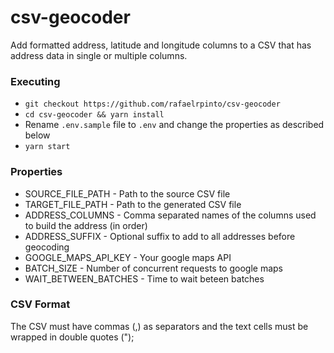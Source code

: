 # csv-geocoder

Add formatted address, latitude and longitude columns to a CSV that has address data in single or multiple columns.

### Executing

* `git checkout https://github.com/rafaelrpinto/csv-geocoder`
* `cd csv-geocoder && yarn install`
* Rename `.env.sample` file to `.env` and change the properties as described below
* `yarn start`

### Properties

* SOURCE_FILE_PATH - Path to the source CSV file
* TARGET_FILE_PATH - Path to the generated CSV file
* ADDRESS_COLUMNS - Comma separated names of the columns used to build the address (in order)
* ADDRESS_SUFFIX - Optional suffix to add to all addresses before geocoding
* GOOGLE_MAPS_API_KEY - Your google maps API
* BATCH_SIZE - Number of concurrent requests to google maps
* WAIT_BETWEEN_BATCHES - Time to wait beteen batches

### CSV Format

The CSV must have commas (,) as separators and the text cells must be wrapped in double quotes (");
